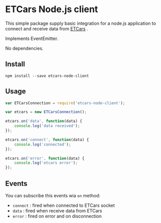# ETCars Node.js client

This simple package supply basic integration for a node.js application to connect and receive data from [ETCars](https://etcars.menzelstudios.com/) .

Implements EventEmitter.

No dependencies.

## Install

```npm install --save etcars-node-client```

## Usage

```javascript
var ETCarsConnection = require('etcars-node-client');

var etcars = new ETCarsConnection();

etcars.on('data', function(data) {
    console.log('data received');
});

etcars.on('connect', function(data) {
    console.log('connected');
});

etcars.on('error', function(data) {
    console.log('etcars error');
});

```

## Events

You can subscribe this events wia `on` method:

* `connect` : fired when connected to ETCars socket
* `data` : fired when receive data from ETCars
* `error` : fired on error and on disconnection